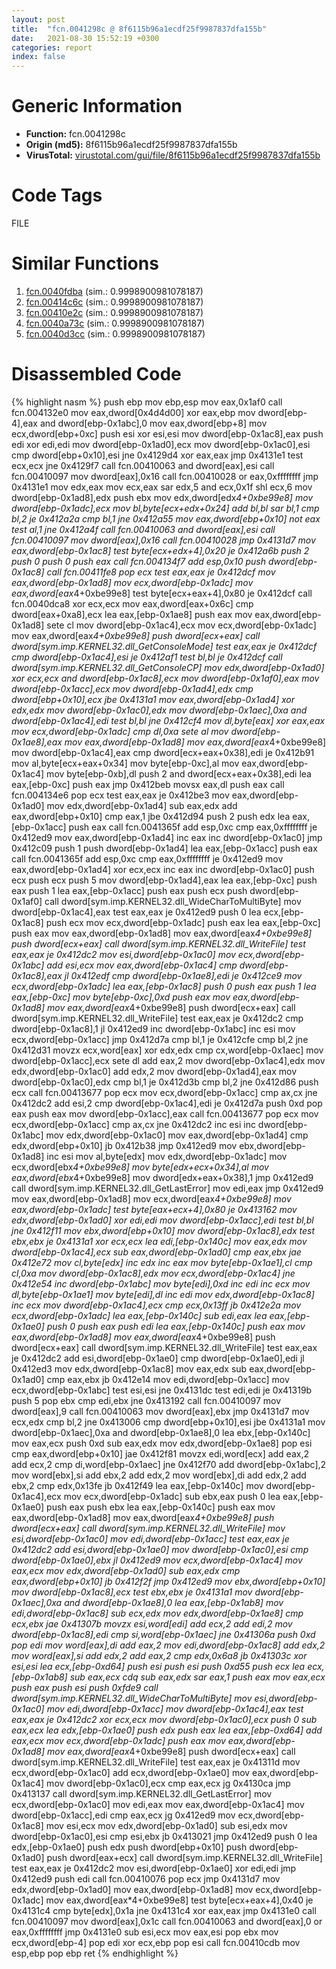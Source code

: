 ```yaml
---
layout: post
title:  "fcn.0041298c @ 8f6115b96a1ecdf25f9987837dfa155b"
date:   2021-08-30 15:52:19 +0300
categories: report
index: false
---
```


# Generic Information
- **Function:** fcn.0041298c
- **Origin (md5):** 8f6115b96a1ecdf25f9987837dfa155b
- **VirusTotal:** [virustotal.com/gui/file/8f6115b96a1ecdf25f9987837dfa155b][virustotal_ref]

# Code Tags
<span class="tag" id="FILE">FILE</span>


# Similar Functions

1. [fcn.0040fdba][similar_1_ref] (sim.: 0.9998900981078187)
2. [fcn.00414c6c][similar_2_ref] (sim.: 0.9998900981078187)
3. [fcn.00410e2c][similar_3_ref] (sim.: 0.9998900981078187)
4. [fcn.0040a73c][similar_4_ref] (sim.: 0.9998900981078187)
5. [fcn.0040d3cc][similar_5_ref] (sim.: 0.9998900981078187)


# Disassembled Code

{% highlight nasm %}
push ebp
mov ebp,esp
mov eax,0x1af0
call fcn.004132e0
mov eax,dword[0x4d4d00]
xor eax,ebp
mov dword[ebp-4],eax
and dword[ebp-0x1abc],0
mov eax,dword[ebp+8]
mov ecx,dword[ebp+0xc]
push esi
xor esi,esi
mov dword[ebp-0x1ac8],eax
push edi
xor edi,edi
mov dword[ebp-0x1ad0],ecx
mov dword[ebp-0x1ac0],esi
cmp dword[ebp+0x10],esi
jne 0x4129d4
xor eax,eax
jmp 0x4131e1
test ecx,ecx
jne 0x4129f7
call fcn.00410063
and dword[eax],esi
call fcn.00410097
mov dword[eax],0x16
call fcn.00410028
or eax,0xffffffff
jmp 0x4131e1
mov edx,eax
mov ecx,eax
sar edx,5
and ecx,0x1f
shl ecx,6
mov dword[ebp-0x1ad8],edx
push ebx
mov edx,dword[edx*4+0xbe99e8]
mov dword[ebp-0x1adc],ecx
mov bl,byte[ecx+edx+0x24]
add bl,bl
sar bl,1
cmp bl,2
je 0x412a2a
cmp bl,1
jne 0x412a55
mov eax,dword[ebp+0x10]
not eax
test al,1
jne 0x412a4f
call fcn.00410063
and dword[eax],esi
call fcn.00410097
mov dword[eax],0x16
call fcn.00410028
jmp 0x4131d7
mov eax,dword[ebp-0x1ac8]
test byte[ecx+edx+4],0x20
je 0x412a6b
push 2
push 0
push 0
push eax
call fcn.004134f7
add esp,0x10
push dword[ebp-0x1ac8]
call fcn.00411fe8
pop ecx
test eax,eax
je 0x412dcf
mov eax,dword[ebp-0x1ad8]
mov ecx,dword[ebp-0x1adc]
mov eax,dword[eax*4+0xbe99e8]
test byte[ecx+eax+4],0x80
je 0x412dcf
call fcn.0040dca8
xor ecx,ecx
mov eax,dword[eax+0x6c]
cmp dword[eax+0xa8],ecx
lea eax,[ebp-0x1ae8]
push eax
mov eax,dword[ebp-0x1ad8]
sete cl
mov dword[ebp-0x1ac4],ecx
mov ecx,dword[ebp-0x1adc]
mov eax,dword[eax*4+0xbe99e8]
push dword[ecx+eax]
call dword[sym.imp.KERNEL32.dll_GetConsoleMode]
test eax,eax
je 0x412dcf
cmp dword[ebp-0x1ac4],esi
je 0x412af1
test bl,bl
je 0x412dcf
call dword[sym.imp.KERNEL32.dll_GetConsoleCP]
mov edx,dword[ebp-0x1ad0]
xor ecx,ecx
and dword[ebp-0x1ac8],ecx
mov dword[ebp-0x1af0],eax
mov dword[ebp-0x1acc],ecx
mov dword[ebp-0x1ad4],edx
cmp dword[ebp+0x10],ecx
jbe 0x4131a1
mov eax,dword[ebp-0x1ad4]
xor edx,edx
mov dword[ebp-0x1ac0],edx
mov dword[ebp-0x1aec],0xa
and dword[ebp-0x1ac4],edi
test bl,bl
jne 0x412cf4
mov dl,byte[eax]
xor eax,eax
mov ecx,dword[ebp-0x1adc]
cmp dl,0xa
sete al
mov dword[ebp-0x1ae8],eax
mov eax,dword[ebp-0x1ad8]
mov eax,dword[eax*4+0xbe99e8]
mov dword[ebp-0x1ac4],eax
cmp dword[ecx+eax+0x38],edi
je 0x412b91
mov al,byte[ecx+eax+0x34]
mov byte[ebp-0xc],al
mov eax,dword[ebp-0x1ac4]
mov byte[ebp-0xb],dl
push 2
and dword[ecx+eax+0x38],edi
lea eax,[ebp-0xc]
push eax
jmp 0x412beb
movsx eax,dl
push eax
call fcn.004134e6
pop ecx
test eax,eax
je 0x412be3
mov eax,dword[ebp-0x1ad0]
mov edx,dword[ebp-0x1ad4]
sub eax,edx
add eax,dword[ebp+0x10]
cmp eax,1
jbe 0x412d94
push 2
push edx
lea eax,[ebp-0x1acc]
push eax
call fcn.0041365f
add esp,0xc
cmp eax,0xffffffff
je 0x412ed9
mov eax,dword[ebp-0x1ad4]
inc eax
inc dword[ebp-0x1ac0]
jmp 0x412c09
push 1
push dword[ebp-0x1ad4]
lea eax,[ebp-0x1acc]
push eax
call fcn.0041365f
add esp,0xc
cmp eax,0xffffffff
je 0x412ed9
mov eax,dword[ebp-0x1ad4]
xor ecx,ecx
inc eax
inc dword[ebp-0x1ac0]
push ecx
push ecx
push 5
mov dword[ebp-0x1ad4],eax
lea eax,[ebp-0xc]
push eax
push 1
lea eax,[ebp-0x1acc]
push eax
push ecx
push dword[ebp-0x1af0]
call dword[sym.imp.KERNEL32.dll_WideCharToMultiByte]
mov dword[ebp-0x1ac4],eax
test eax,eax
je 0x412ed9
push 0
lea ecx,[ebp-0x1ac8]
push ecx
mov ecx,dword[ebp-0x1adc]
push eax
lea eax,[ebp-0xc]
push eax
mov eax,dword[ebp-0x1ad8]
mov eax,dword[eax*4+0xbe99e8]
push dword[ecx+eax]
call dword[sym.imp.KERNEL32.dll_WriteFile]
test eax,eax
je 0x412dc2
mov esi,dword[ebp-0x1ac0]
mov ecx,dword[ebp-0x1abc]
add esi,ecx
mov eax,dword[ebp-0x1ac4]
cmp dword[ebp-0x1ac8],eax
jl 0x412edf
cmp dword[ebp-0x1ae8],edi
je 0x412ce9
mov ecx,dword[ebp-0x1adc]
lea eax,[ebp-0x1ac8]
push 0
push eax
push 1
lea eax,[ebp-0xc]
mov byte[ebp-0xc],0xd
push eax
mov eax,dword[ebp-0x1ad8]
mov eax,dword[eax*4+0xbe99e8]
push dword[ecx+eax]
call dword[sym.imp.KERNEL32.dll_WriteFile]
test eax,eax
je 0x412dc2
cmp dword[ebp-0x1ac8],1
jl 0x412ed9
inc dword[ebp-0x1abc]
inc esi
mov ecx,dword[ebp-0x1acc]
jmp 0x412d7a
cmp bl,1
je 0x412cfe
cmp bl,2
jne 0x412d31
movzx ecx,word[eax]
xor edx,edx
cmp cx,word[ebp-0x1aec]
mov dword[ebp-0x1acc],ecx
sete dl
add eax,2
mov dword[ebp-0x1ac4],edx
mov edx,dword[ebp-0x1ac0]
add edx,2
mov dword[ebp-0x1ad4],eax
mov dword[ebp-0x1ac0],edx
cmp bl,1
je 0x412d3b
cmp bl,2
jne 0x412d86
push ecx
call fcn.00413677
pop ecx
mov ecx,dword[ebp-0x1acc]
cmp ax,cx
jne 0x412dc2
add esi,2
cmp dword[ebp-0x1ac4],edi
je 0x412d7a
push 0xd
pop eax
push eax
mov dword[ebp-0x1acc],eax
call fcn.00413677
pop ecx
mov ecx,dword[ebp-0x1acc]
cmp ax,cx
jne 0x412dc2
inc esi
inc dword[ebp-0x1abc]
mov edx,dword[ebp-0x1ac0]
mov eax,dword[ebp-0x1ad4]
cmp edx,dword[ebp+0x10]
jb 0x412b38
jmp 0x412ed9
mov ebx,dword[ebp-0x1ad8]
inc esi
mov al,byte[edx]
mov edx,dword[ebp-0x1adc]
mov ecx,dword[ebx*4+0xbe99e8]
mov byte[edx+ecx+0x34],al
mov eax,dword[ebx*4+0xbe99e8]
mov dword[edx+eax+0x38],1
jmp 0x412ed9
call dword[sym.imp.KERNEL32.dll_GetLastError]
mov edi,eax
jmp 0x412ed9
mov eax,dword[ebp-0x1ad8]
mov ecx,dword[eax*4+0xbe99e8]
mov eax,dword[ebp-0x1adc]
test byte[eax+ecx+4],0x80
je 0x413162
mov edx,dword[ebp-0x1ad0]
xor edi,edi
mov dword[ebp-0x1acc],edi
test bl,bl
jne 0x412f11
mov ebx,dword[ebp+0x10]
mov dword[ebp-0x1ac8],edx
test ebx,ebx
je 0x4131a1
xor ecx,ecx
lea edi,[ebp-0x140c]
mov eax,edx
mov dword[ebp-0x1ac4],ecx
sub eax,dword[ebp-0x1ad0]
cmp eax,ebx
jae 0x412e72
mov cl,byte[edx]
inc edx
inc eax
mov byte[ebp-0x1ae1],cl
cmp cl,0xa
mov dword[ebp-0x1ac8],edx
mov ecx,dword[ebp-0x1ac4]
jne 0x412e54
inc dword[ebp-0x1abc]
mov byte[edi],0xd
inc edi
inc ecx
mov dl,byte[ebp-0x1ae1]
mov byte[edi],dl
inc edi
mov edx,dword[ebp-0x1ac8]
inc ecx
mov dword[ebp-0x1ac4],ecx
cmp ecx,0x13ff
jb 0x412e2a
mov ecx,dword[ebp-0x1adc]
lea eax,[ebp-0x140c]
sub edi,eax
lea eax,[ebp-0x1ae0]
push 0
push eax
push edi
lea eax,[ebp-0x140c]
push eax
mov eax,dword[ebp-0x1ad8]
mov eax,dword[eax*4+0xbe99e8]
push dword[ecx+eax]
call dword[sym.imp.KERNEL32.dll_WriteFile]
test eax,eax
je 0x412dc2
add esi,dword[ebp-0x1ae0]
cmp dword[ebp-0x1ae0],edi
jl 0x412ed3
mov edx,dword[ebp-0x1ac8]
mov eax,edx
sub eax,dword[ebp-0x1ad0]
cmp eax,ebx
jb 0x412e14
mov edi,dword[ebp-0x1acc]
mov ecx,dword[ebp-0x1abc]
test esi,esi
jne 0x4131dc
test edi,edi
je 0x41319b
push 5
pop ebx
cmp edi,ebx
jne 0x413192
call fcn.00410097
mov dword[eax],9
call fcn.00410063
mov dword[eax],ebx
jmp 0x4131d7
mov ecx,edx
cmp bl,2
jne 0x413006
cmp dword[ebp+0x10],esi
jbe 0x4131a1
mov dword[ebp-0x1aec],0xa
and dword[ebp-0x1ae8],0
lea ebx,[ebp-0x140c]
mov eax,ecx
push 0xd
sub eax,edx
mov edx,dword[ebp-0x1ae8]
pop esi
cmp eax,dword[ebp+0x10]
jae 0x412f81
movzx edi,word[ecx]
add eax,2
add ecx,2
cmp di,word[ebp-0x1aec]
jne 0x412f70
add dword[ebp-0x1abc],2
mov word[ebx],si
add ebx,2
add edx,2
mov word[ebx],di
add edx,2
add ebx,2
cmp edx,0x13fe
jb 0x412f49
lea eax,[ebp-0x140c]
mov dword[ebp-0x1ac4],ecx
mov ecx,dword[ebp-0x1adc]
sub ebx,eax
push 0
lea eax,[ebp-0x1ae0]
push eax
push ebx
lea eax,[ebp-0x140c]
push eax
mov eax,dword[ebp-0x1ad8]
mov eax,dword[eax*4+0xbe99e8]
push dword[ecx+eax]
call dword[sym.imp.KERNEL32.dll_WriteFile]
mov esi,dword[ebp-0x1ac0]
mov edi,dword[ebp-0x1acc]
test eax,eax
je 0x412dc2
add esi,dword[ebp-0x1ae0]
mov dword[ebp-0x1ac0],esi
cmp dword[ebp-0x1ae0],ebx
jl 0x412ed9
mov ecx,dword[ebp-0x1ac4]
mov eax,ecx
mov edx,dword[ebp-0x1ad0]
sub eax,edx
cmp eax,dword[ebp+0x10]
jb 0x412f2f
jmp 0x412ed9
mov ebx,dword[ebp+0x10]
mov dword[ebp-0x1ac8],ecx
test ebx,ebx
je 0x4131a1
mov dword[ebp-0x1aec],0xa
and dword[ebp-0x1ae8],0
lea eax,[ebp-0x1ab8]
mov edi,dword[ebp-0x1ac8]
sub ecx,edx
mov edx,dword[ebp-0x1ae8]
cmp ecx,ebx
jae 0x41307b
movzx esi,word[edi]
add ecx,2
add edi,2
mov dword[ebp-0x1ac8],edi
cmp si,word[ebp-0x1aec]
jne 0x41306a
push 0xd
pop edi
mov word[eax],di
add eax,2
mov edi,dword[ebp-0x1ac8]
add edx,2
mov word[eax],si
add edx,2
add eax,2
cmp edx,0x6a8
jb 0x41303c
xor esi,esi
lea ecx,[ebp-0xd64]
push esi
push esi
push 0xd55
push ecx
lea ecx,[ebp-0x1ab8]
sub eax,ecx
cdq
sub eax,edx
sar eax,1
push eax
mov eax,ecx
push eax
push esi
push 0xfde9
call dword[sym.imp.KERNEL32.dll_WideCharToMultiByte]
mov esi,dword[ebp-0x1ac0]
mov edi,dword[ebp-0x1acc]
mov dword[ebp-0x1ac4],eax
test eax,eax
je 0x412dc2
xor ecx,ecx
mov dword[ebp-0x1ac0],ecx
push 0
sub eax,ecx
lea edx,[ebp-0x1ae0]
push edx
push eax
lea eax,[ebp-0xd64]
add eax,ecx
mov ecx,dword[ebp-0x1adc]
push eax
mov eax,dword[ebp-0x1ad8]
mov eax,dword[eax*4+0xbe99e8]
push dword[ecx+eax]
call dword[sym.imp.KERNEL32.dll_WriteFile]
test eax,eax
je 0x41311d
mov ecx,dword[ebp-0x1ac0]
add ecx,dword[ebp-0x1ae0]
mov eax,dword[ebp-0x1ac4]
mov dword[ebp-0x1ac0],ecx
cmp eax,ecx
jg 0x4130ca
jmp 0x413137
call dword[sym.imp.KERNEL32.dll_GetLastError]
mov ecx,dword[ebp-0x1ac0]
mov edi,eax
mov eax,dword[ebp-0x1ac4]
mov dword[ebp-0x1acc],edi
cmp eax,ecx
jg 0x412ed9
mov ecx,dword[ebp-0x1ac8]
mov esi,ecx
mov edx,dword[ebp-0x1ad0]
sub esi,edx
mov dword[ebp-0x1ac0],esi
cmp esi,ebx
jb 0x413021
jmp 0x412ed9
push 0
lea edx,[ebp-0x1ae0]
push edx
push dword[ebp+0x10]
push dword[ebp-0x1ad0]
push dword[eax+ecx]
call dword[sym.imp.KERNEL32.dll_WriteFile]
test eax,eax
je 0x412dc2
mov esi,dword[ebp-0x1ae0]
xor edi,edi
jmp 0x412ed9
push edi
call fcn.00410076
pop ecx
jmp 0x4131d7
mov edx,dword[ebp-0x1ad0]
mov eax,dword[ebp-0x1ad8]
mov ecx,dword[ebp-0x1adc]
mov eax,dword[eax*4+0xbe99e8]
test byte[ecx+eax+4],0x40
je 0x4131c4
cmp byte[edx],0x1a
jne 0x4131c4
xor eax,eax
jmp 0x4131e0
call fcn.00410097
mov dword[eax],0x1c
call fcn.00410063
and dword[eax],0
or eax,0xffffffff
jmp 0x4131e0
sub esi,ecx
mov eax,esi
pop ebx
mov ecx,dword[ebp-4]
pop edi
xor ecx,ebp
pop esi
call fcn.00410cdb
mov esp,ebp
pop ebp
ret
{% endhighlight %}


[similar_1_ref]: /report/fcn.0040fdba@470263fe7e7cc115b95cd041d643e3b5
[similar_2_ref]: /report/fcn.00414c6c@fd17dad7a5809016e438b746adc04679
[similar_3_ref]: /report/fcn.00410e2c@c5a9328b4292c431a6e3f48185308528
[similar_4_ref]: /report/fcn.0040a73c@39cc9d1efb3c13c15792b3ba0142fd3c
[similar_5_ref]: /report/fcn.0040d3cc@ed8dcc04880716413628e726708b2463
[virustotal_ref]: https://www.virustotal.com/gui/file/8f6115b96a1ecdf25f9987837dfa155b
